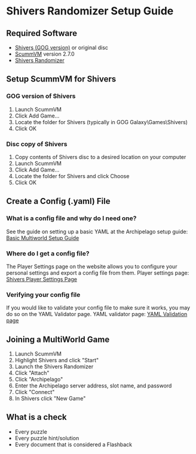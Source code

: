 # Shivers Randomizer Setup Guide


## Required Software

- [Shivers (GOG version)](https://www.gog.com/en/game/shivers) or original disc
- [ScummVM](https://www.scummvm.org/downloads/) version 2.7.0
- [Shivers Randomizer](https://www.speedrun.com/shivers/resources)

## Setup ScummVM for Shivers

### GOG version of Shivers

1. Launch ScummVM
2. Click Add Game...
3. Locate the folder for Shivers (typically in GOG Galaxy\Games\Shivers)
4. Click OK

### Disc copy of Shivers

1. Copy contents of Shivers disc to a desired location on your computer
2. Launch ScummVM
3. Click Add Game...
4. Locate the folder for Shivers and click Choose
5. Click OK

## Create a Config (.yaml) File

### What is a config file and why do I need one?

See the guide on setting up a basic YAML at the Archipelago setup
guide: [Basic Multiworld Setup Guide](/tutorial/Archipelago/setup/en)

### Where do I get a config file?

The Player Settings page on the website allows you to configure your personal settings and export a config file from
them. Player settings page: [Shivers Player Settings Page](/games/Shivers/player-settings)

### Verifying your config file

If you would like to validate your config file to make sure it works, you may do so on the YAML Validator page. YAML
validator page: [YAML Validation page](/mysterycheck)

## Joining a MultiWorld Game

1. Launch ScummVM
2. Highlight Shivers and click "Start"
3. Launch the Shivers Randomizer
4. Click "Attach"
5. Click "Archipelago"
6. Enter the Archipelago server address, slot name, and password
7. Click "Connect"
8. In Shivers click "New Game"

## What is a check

- Every puzzle
- Every puzzle hint/solution
- Every document that is considered a Flashback
